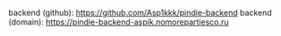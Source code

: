 backend (github): https://github.com/Asp1kkk/pindie-backend
backend (domain): https://pindie-backend-aspik.nomorepartiesco.ru
